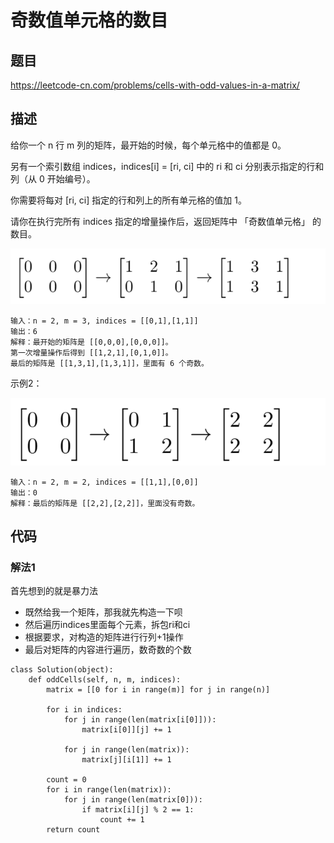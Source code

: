 # 奇数值单元格的数目

## 题目

https://leetcode-cn.com/problems/cells-with-odd-values-in-a-matrix/

## 描述

给你一个 n 行 m 列的矩阵，最开始的时候，每个单元格中的值都是 0。

另有一个索引数组 indices，indices[i] = [ri, ci] 中的 ri 和 ci 分别表示指定的行和列（从 0 开始编号）。

你需要将每对 [ri, ci] 指定的行和列上的所有单元格的值加 1。

请你在执行完所有 indices 指定的增量操作后，返回矩阵中 「奇数值单元格」 的数目。


![image-20200703190036895](images/image-20200703190036895.png)

```
输入：n = 2, m = 3, indices = [[0,1],[1,1]]
输出：6
解释：最开始的矩阵是 [[0,0,0],[0,0,0]]。
第一次增量操作后得到 [[1,2,1],[0,1,0]]。
最后的矩阵是 [[1,3,1],[1,3,1]]，里面有 6 个奇数。
```

示例2：


![image-20200703190100428](images/image-20200703190100428.png)

```
输入：n = 2, m = 2, indices = [[1,1],[0,0]]
输出：0
解释：最后的矩阵是 [[2,2],[2,2]]，里面没有奇数。
```

## 代码

### 解法1

首先想到的就是暴力法

- 既然给我一个矩阵，那我就先构造一下呗
- 然后遍历indices里面每个元素，拆包ri和ci
- 根据要求，对构造的矩阵进行行列+1操作
- 最后对矩阵的内容进行遍历，数奇数的个数

```
class Solution(object):
    def oddCells(self, n, m, indices):
        matrix = [[0 for i in range(m)] for j in range(n)]
        
        for i in indices:
            for j in range(len(matrix[i[0]])):
                matrix[i[0]][j] += 1

            for j in range(len(matrix)):
                matrix[j][i[1]] += 1

        count = 0
        for i in range(len(matrix)):
            for j in range(len(matrix[0])):
                if matrix[i][j] % 2 == 1:
                    count += 1            
        return count
```

